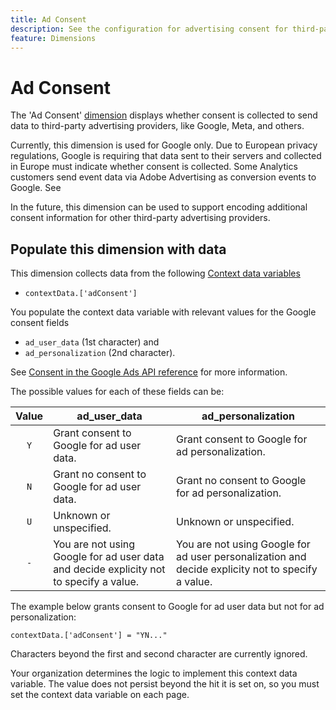 ```yaml
---
title: Ad Consent
description: See the configuration for advertising consent for third-party ad providers.
feature: Dimensions
---
```

# Ad Consent

The 'Ad Consent' [dimension](overview.md) displays whether consent is collected to send data to third-party advertising providers, like Google, Meta, and others.

Currently, this dimension is used for Google only. Due to European privacy regulations, Google is requiring that data sent to their servers and collected in Europe must indicate whether consent is collected. Some Analytics customers send event data via Adobe Advertising as conversion events to Google. See 

In the future, this dimension can be used to support encoding additional consent information for other third-party advertising providers.


## Populate this dimension with data

This dimension collects data from the following [Context data variables](/help/implement/vars/page-vars/contextdata.md)

* `contextData.['adConsent']`
  
You populate the context data variable with relevant values for the Google consent fields

* `ad_user_data` (1st character) and 
* `ad_personalization` (2nd character). 
 
See [Consent in the Google Ads API reference](https://developers.google.com/google-ads/api/reference/rpc/v15/Consent) for more information.

The possible values for each of these fields can be:

| Value | ad_user_data | ad_personalization |
|:-:|---|---|
| `Y` | Grant consent to Google for ad user data. | Grant consent to Google for ad personalization. |
| `N` | Grant no consent to Google for ad user data. | Grant no consent to Google for ad personalization. |
| `U` | Unknown or unspecified. | Unknown or unspecified. |
| `-` | You are not using Google for ad user data and decide explicity not to specify a value. | You are not using Google for ad user personalization and decide explicity not to specify a value. | 

The example below grants consent to Google for ad user data but not for ad personalization:

```
contextData.['adConsent'] = "YN..."
```

Characters beyond the first and second character are currently ignored. 

Your organization determines the logic to implement this context data variable. The value does not persist beyond the hit it is set on, so you must set the context data variable on each page.
